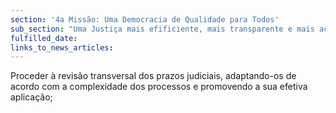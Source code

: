 ```yaml
---
section: '4a Missão: Uma Democracia de Qualidade para Todos'
sub_section: "Uma Justiça mais efificiente, mais transparente e mais acessível"
fulfilled_date:
links_to_news_articles:
---
```


Proceder à revisão transversal dos prazos judiciais, adaptando-os de acordo com a complexidade dos processos e promovendo a sua efetiva aplicação;